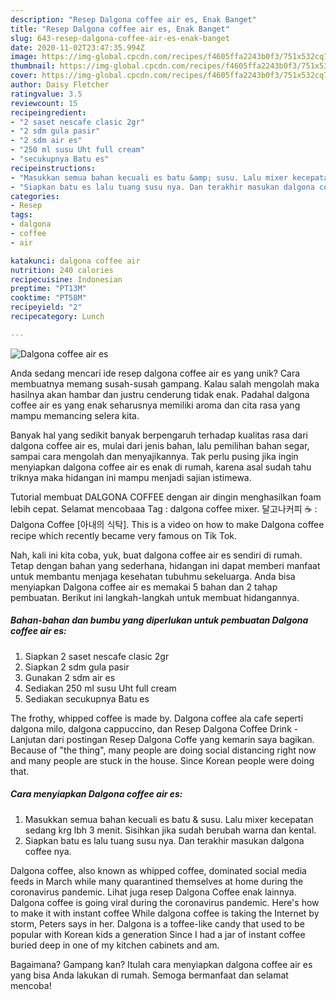 ```yaml
---
description: "Resep Dalgona coffee air es, Enak Banget"
title: "Resep Dalgona coffee air es, Enak Banget"
slug: 643-resep-dalgona-coffee-air-es-enak-banget
date: 2020-11-02T23:47:35.994Z
image: https://img-global.cpcdn.com/recipes/f4605ffa2243b0f3/751x532cq70/dalgona-coffee-air-es-foto-resep-utama.jpg
thumbnail: https://img-global.cpcdn.com/recipes/f4605ffa2243b0f3/751x532cq70/dalgona-coffee-air-es-foto-resep-utama.jpg
cover: https://img-global.cpcdn.com/recipes/f4605ffa2243b0f3/751x532cq70/dalgona-coffee-air-es-foto-resep-utama.jpg
author: Daisy Fletcher
ratingvalue: 3.5
reviewcount: 15
recipeingredient:
- "2 saset nescafe clasic 2gr"
- "2 sdm gula pasir"
- "2 sdm air es"
- "250 ml susu Uht full cream"
- "secukupnya Batu es"
recipeinstructions:
- "Masukkan semua bahan kecuali es batu &amp; susu. Lalu mixer kecepatan sedang krg lbh 3 menit. Sisihkan jika sudah berubah warna dan kental."
- "Siapkan batu es lalu tuang susu nya. Dan terakhir masukan dalgona coffee nya."
categories:
- Resep
tags:
- dalgona
- coffee
- air

katakunci: dalgona coffee air 
nutrition: 240 calories
recipecuisine: Indonesian
preptime: "PT13M"
cooktime: "PT58M"
recipeyield: "2"
recipecategory: Lunch

---
```



![Dalgona coffee air es](https://img-global.cpcdn.com/recipes/f4605ffa2243b0f3/751x532cq70/dalgona-coffee-air-es-foto-resep-utama.jpg)

Anda sedang mencari ide resep dalgona coffee air es yang unik? Cara membuatnya memang susah-susah gampang. Kalau salah mengolah maka hasilnya akan hambar dan justru cenderung tidak enak. Padahal dalgona coffee air es yang enak seharusnya memiliki aroma dan cita rasa yang mampu memancing selera kita.

Banyak hal yang sedikit banyak berpengaruh terhadap kualitas rasa dari dalgona coffee air es, mulai dari jenis bahan, lalu pemilihan bahan segar, sampai cara mengolah dan menyajikannya. Tak perlu pusing jika ingin menyiapkan dalgona coffee air es enak di rumah, karena asal sudah tahu triknya maka hidangan ini mampu menjadi sajian istimewa.

Tutorial membuat DALGONA COFFEE dengan air dingin menghasilkan foam lebih cepat. Selamat mencobaaa Tag : dalgona coffee mixer. 달고나커피 ☕️ : Dalgona Coffee [아내의 식탁]. This is a video on how to make Dalgona coffee recipe which recently became very famous on Tik Tok.


Nah, kali ini kita coba, yuk, buat dalgona coffee air es sendiri di rumah. Tetap dengan bahan yang sederhana, hidangan ini dapat memberi manfaat untuk membantu menjaga kesehatan tubuhmu sekeluarga. Anda bisa menyiapkan Dalgona coffee air es memakai 5 bahan dan 2 tahap pembuatan. Berikut ini langkah-langkah untuk membuat hidangannya.

<!--inarticleads1-->

##### Bahan-bahan dan bumbu yang diperlukan untuk pembuatan Dalgona coffee air es:

1. Siapkan 2 saset nescafe clasic 2gr
1. Siapkan 2 sdm gula pasir
1. Gunakan 2 sdm air es
1. Sediakan 250 ml susu Uht full cream
1. Sediakan secukupnya Batu es


The frothy, whipped coffee is made by. Dalgona coffee ala cafe seperti dalgona milo, dalgona cappuccino, dan Resep Dalgona Coffee Drink - Lanjutan dari postingan Resep Dalgona Coffe yang kemarin saya bagikan. Because of &#34;the thing&#34;, many people are doing social distancing right now and many people are stuck in the house. Since Korean people were doing that. 

<!--inarticleads2-->

##### Cara menyiapkan Dalgona coffee air es:

1. Masukkan semua bahan kecuali es batu &amp; susu. Lalu mixer kecepatan sedang krg lbh 3 menit. Sisihkan jika sudah berubah warna dan kental.
1. Siapkan batu es lalu tuang susu nya. Dan terakhir masukan dalgona coffee nya.


Dalgona coffee, also known as whipped coffee, dominated social media feeds in March while many quarantined themselves at home during the coronavirus pandemic. Lihat juga resep Dalgona Coffee enak lainnya. Dalgona coffee is going viral during the coronavirus pandemic. Here&#39;s how to make it with instant coffee While dalgona coffee is taking the Internet by storm, Peters says in her. Dalgona is a toffee-like candy that used to be popular with Korean kids a generation Since I had a jar of instant coffee buried deep in one of my kitchen cabinets and am. 

Bagaimana? Gampang kan? Itulah cara menyiapkan dalgona coffee air es yang bisa Anda lakukan di rumah. Semoga bermanfaat dan selamat mencoba!

